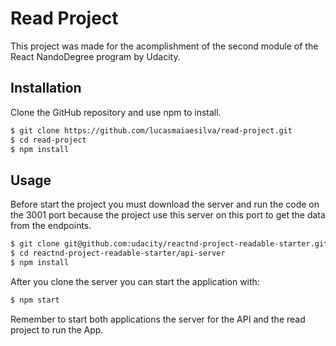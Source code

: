 # Read Project

This project was made for the acomplishment of the second module of the React NandoDegree program by Udacity.

## Installation

Clone the GitHub repository and use npm to install.

```sh
$ git clone https://github.com/lucasmaiaesilva/read-project.git
$ cd read-project
$ npm install
```

## Usage

Before start the project you must download the server and run the code on the 3001 port because the project use this server on this port to get the data from the endpoints.

```sh
$ git clone git@github.com:udacity/reactnd-project-readable-starter.git
$ cd reactnd-project-readable-starter/api-server
$ npm install
```

After you clone the server you can start the application with:

```sh
$ npm start
```

Remember to start both applications the server for the API and the read project to run the App.

